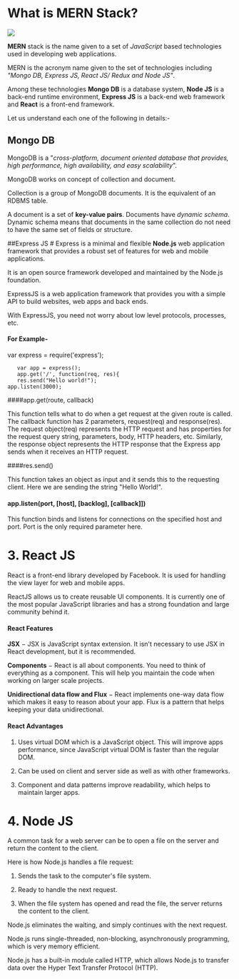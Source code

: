 # What is MERN Stack? #
![](https://image.slidesharecdn.com/07-andrew-morgan-mongodb-eur-3639c792-a794-41c2-8f6b-35842ccc43ba-194500826-171116223453/95/developing-with-the-modern-app-stack-mean-and-mern-with-angular2-and-reactjs-35-638.jpg?cb=1510871713)

 **MERN** stack is the name given to a set of _JavaScript_ based technologies used in developing web applications.

 MERN is the acronym name given to the set of technologies including _"Mongo DB, Express JS, React JS/ Redux and Node JS"_.

Among these technologies **Mongo DB** is a database system, **Node JS** is a back-end runtime environment, **Express JS** is a back-end web framework and **React** is a front-end framework.

 Let us understand each one of the following in details:-

## Mongo DB

MongoDB is a "_cross-platform, document oriented database that provides, high performance, high availability, and easy scalability_".


MongoDB works on concept of collection and document.

Collection is a group of MongoDB documents. It is the equivalent of an RDBMS table.

A document is a set of **key-value pairs**. Documents have _dynamic schema_. Dynamic schema means that documents in the same collection do not need to have the same set of fields or structure.


##Express JS #
 Express is a minimal and flexible **Node.js** web application framework that provides a robust set of features for web and mobile applications.

It is an open source framework developed and maintained by the Node.js foundation.

ExpressJS is a web application framework that provides you with a simple API to build websites, web apps and back ends.

With ExpressJS, you need not worry about low level protocols, processes, etc.


#### For Example-

var express = require('express');

       var app = express();
       app.get('/', function(req, res){
       res.send("Hello world!");
    app.listen(3000);


####app.get(route, callback)

This function tells what to do when a get request at the given route is called. The callback function has 2 parameters, request(req) and response(res). The request object(req) represents the HTTP request and has properties for the request query string, parameters, body, HTTP headers, etc. Similarly, the response object represents the HTTP response that the Express app sends when it receives an HTTP request.

####res.send()

 This function takes an object as input and it sends this to the requesting client. Here we are sending the string "Hello World!".

#### app.listen(port, [host], [backlog], [callback]])
This function binds and listens for connections on the specified host and port. Port is the only required parameter here.
 # 3. React JS #

 React is a front-end library developed by Facebook. It is used for handling the view layer for web and mobile apps.

ReactJS allows us to create reusable UI components. It is currently one of the most popular JavaScript libraries and has a strong foundation and large community behind it.

#### React Features ####

**JSX** − JSX is JavaScript syntax extension. It isn't necessary to use JSX in React development, but it is recommended.

 **Components** − React is all about components. You need to think of everything as a component. This will help you maintain the code when working on larger scale projects.

**Unidirectional data flow and Flux** − React implements one-way data flow which makes it easy to reason about your app. Flux is a pattern that helps keeping your data unidirectional.

#### React Advantages ####

1. Uses virtual DOM which is a JavaScript object. This will improve apps performance, since JavaScript virtual DOM is faster than the regular DOM.

2. Can be used on client and server side as well as with other frameworks.

3. Component and data patterns improve readability, which helps to maintain larger apps.

# 4. Node JS #

A common task for a web server can be to open a file on the server and return the content to the client.

 Here is how Node.js handles a file request:

1. Sends the task to the computer's file system.

2. Ready to handle the next request.

3. When the file system has opened and read the file, the server returns the content to the client.

Node.js eliminates the waiting, and simply continues with the next request.

Node.js runs single-threaded, non-blocking, asynchronously programming, which is very memory efficient.

Node.js has a built-in module called HTTP, which allows Node.js to transfer data over the Hyper Text Transfer Protocol (HTTP).
